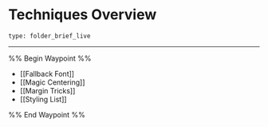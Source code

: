 # Techniques Overview
 
```ccard
type: folder_brief_live
```
 
---

%% Begin Waypoint %%
- [[Fallback Font]]
- [[Magic Centering]]
- [[Margin Tricks]]
- [[Styling List]]

%% End Waypoint %%